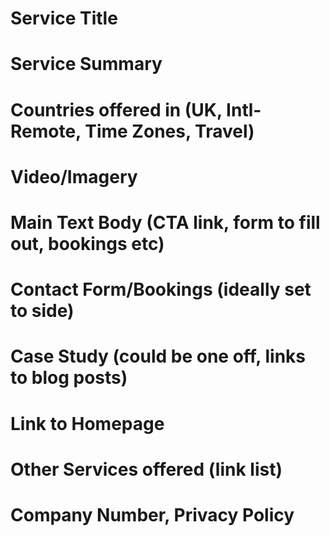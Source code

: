 # Service Title
# Service Summary
# Countries offered in (UK, Intl-Remote, Time Zones, Travel)
# Video/Imagery
# Main Text Body (CTA link, form to fill out, bookings etc)
# Contact Form/Bookings (ideally set to side)
# Case Study (could be one off, links to blog posts)
# Link to Homepage
# Other Services offered (link list)
# Company Number, Privacy Policy
